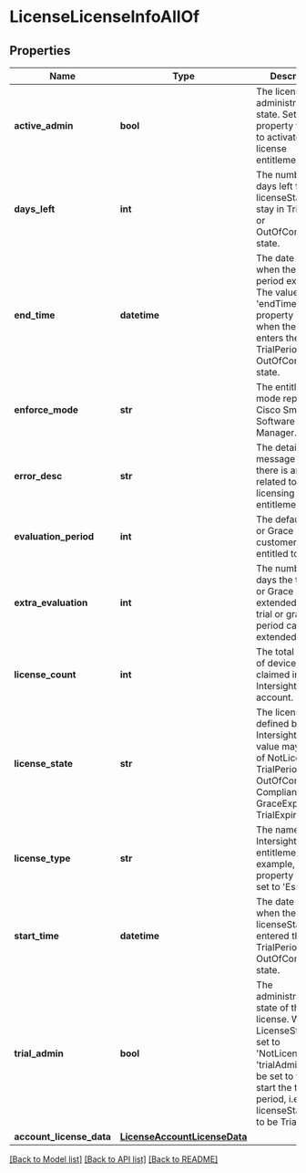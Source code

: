 # LicenseLicenseInfoAllOf

## Properties
Name | Type | Description | Notes
------------ | ------------- | ------------- | -------------
**active_admin** | **bool** | The license administrative state.  Set this property to &#39;true&#39; to activate the license entitlements.    | [optional] 
**days_left** | **int** | The number of days left for licenseState to stay in TrialPeriod or OutOfCompliance state.   | [optional] [readonly] 
**end_time** | **datetime** | The date and time when the trial period expires.  The value of the &#39;endTime&#39; property is set when the account enters the TrialPeriod or OutOfCompliance state.    | [optional] [readonly] 
**enforce_mode** | **str** | The entitlement mode reported by Cisco Smart Software Manager.   | [optional] [readonly] 
**error_desc** | **str** | The detailed error message when there is any error related to this licensing entitlement.   | [optional] [readonly] 
**evaluation_period** | **int** | The default Trial or Grace period customer is entitled to.   | [optional] 
**extra_evaluation** | **int** | The number of days the trial Trial or Grace period is extended.  The trial or grace period can be extended once.    | [optional] 
**license_count** | **int** | The total number of devices claimed in the Intersight account.   | [optional] [readonly] 
**license_state** | **str** | The license state defined by Intersight.  The value may be one of NotLicensed, TrialPeriod, OutOfCompliance, Compliance, GraceExpired, or TrialExpired.    | [optional] [readonly] [default to 'NotLicensed']
**license_type** | **str** | The name of the Intersight license entitlement. For example, this property may be set to &#39;Essential&#39;.    | [optional] [readonly] [default to 'Base']
**start_time** | **datetime** | The date and time when the licenseState entered the TrialPeriod or OutOfCompliance state.   | [optional] [readonly] 
**trial_admin** | **bool** | The administrative state of the trial license.  When the LicenseState is set to &#39;NotLicensed&#39;, &#39;trialAdmin&#39; can be set to true to start the trial period, i.e. licenseState is set to be TrialPeriod.     | [optional] 
**account_license_data** | [**LicenseAccountLicenseData**](.md) |  | [optional] 

[[Back to Model list]](../README.md#documentation-for-models) [[Back to API list]](../README.md#documentation-for-api-endpoints) [[Back to README]](../README.md)


